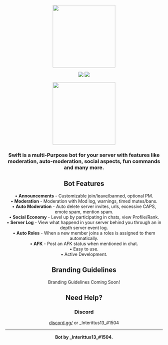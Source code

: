<!-- Logo -->
<p align="center"><img width="200px" draggable="false" src="https://cdn.discordapp.com/attachments/464062103599185920/652162737752899596/swift.jpg"></p>

<!-- Badges -->
<p align="center">
  <a href="#"><img draggable="false" src="https://img.shields.io/github/package-json/v/discordjs/discord.js?label=discord.js&style=for-the-badge"></a>
  <a href="#"><img draggable="false" src="https://img.shields.io/github/license/Interittus13/swiftbot?style=for-the-badge"></a>
  <br>
</p>

<!-- Invite Button -->
<a href="https://discordapp.com/oauth2/authorize?client_id=3469906624923658&permissions=1544023286&scope=bot" title="Invite the bot!">
  <p align="center">
    <img width="200px" draggable="false" src="https://cdn.discordapp.com/attachments/464062103599185920/652175646646206495/invite.png">
  </p>
</a>

<!-- Introduction -->
<h3 align="center">Swift is a multi-Purpose bot for your server with features like<br>moderation, auto-moderation, social aspects, fun commands and many more.</h3>

<!-- Features -->
<h2 align="center">Bot Features</h2>
<p align="center">
• <b>Announcements</b> - Customizable join/leave/banned, optional PM.<br>
• <b>Moderation</b> - Moderation with Mod log, warnings, timed mutes/bans.<br>
• <b>Auto Moderation</b> - Auto delete server invites, urls, excessive CAPS, emote spam, mention spam.<br>
• <b>Social Economy</b> - Level up by participating in chats, view Profile/Rank.<br>
• <b>Server Log</b> - View what happend in your server behind you through an in depth server event log.<br>
• <b>Auto Roles</b> - When a new member joins a roles is assigned to them automatically.<br>
• <b>AFK</b> - Post an AFK status when mentioned in chat.<br>
• Easy to use.<br>
• Active Development.
</p>

<!-- Branding -->
<h2 align="center">Branding Guidelines</h2>
<p align="center">Branding Guidelines Coming Soon!</p>

<!-- Contact Information -->
<h2 align="center">Need Help?</h2>

<h3 align="center">Discord</h3>
<p align="center"><a href="https://discord.gg/" title="Join the Discord Server.">discord.gg/</a> or _Interittus13_#1504</p>
<hr>

<p align="center">
  <b>Bot by _Interittus13_#1504.</b>
</p>
